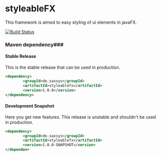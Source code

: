 # styleableFX
This framework is aimed to easy styling of ui elements in javaFX.


[![Build Status](https://xyanid.de:8584/app/rest/builds/buildType:StyleableFX_Build/statusIcon)](https://xyanid.de:8584/viewType.html?buildTypeId=StyleableFX_Build&guest=1)

### Maven dependency###

#### Stable Release

This is the stable release that can be used in production.

```xml
<dependency>
		<groupId>de.saxsys</groupId>
		<artifactId>styleablefx</artifactId>
		<version>1.0.0</version>
</dependency>
```

#### Development Snapshot

Here you get new features. This release is unstable and shouldn't be used in production. 

```xml
<dependency>
		<groupId>de.saxsys</groupId>
		<artifactId>styleablefx</artifactId>
		<version>1.0.0-SNAPSHOT</version>
</dependen>
